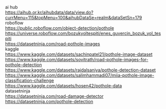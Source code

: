 ai hub</br>
https://aihub.or.kr/aihubdata/data/view.do?currMenu=115&topMenu=100&aihubDataSe=realm&dataSetSn=179</br>
roboflow</br>
https://public.roboflow.com/object-detection/pothole</br>
https://universe.roboflow.com/bozukyoltespiti/enes_guvercin_bozuk_yol_tespiti</br>
https://datasetninja.com/road-pothole-images</br>
kaggle</br>
https://www.kaggle.com/datasets/sachinpatel21/pothole-image-dataset</br>
https://www.kaggle.com/datasets/sovitrath/road-pothole-images-for-pothole-detection</br>
https://www.kaggle.com/datasets/rajdalsaniya/pothole-detection-dataset</br>
https://www.kaggle.com/datasets/salimhammadi07/miia-pothole-image-classification-challenge</br>
https://www.kaggle.com/datasets/hosen42/pothole-data</br>
datasetninja</br>
https://datasetninja.com/road-damage-detector</br>
https://datasetninja.com/pothole-detection</br>
